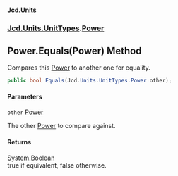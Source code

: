 #### [Jcd.Units](index.md 'index')
### [Jcd.Units.UnitTypes](Jcd.Units.UnitTypes.md 'Jcd.Units.UnitTypes').[Power](Jcd.Units.UnitTypes.Power.md 'Jcd.Units.UnitTypes.Power')

## Power.Equals(Power) Method

Compares this [Power](Jcd.Units.UnitTypes.Power.md 'Jcd.Units.UnitTypes.Power') to another one for equality.

```csharp
public bool Equals(Jcd.Units.UnitTypes.Power other);
```
#### Parameters

<a name='Jcd.Units.UnitTypes.Power.Equals(Jcd.Units.UnitTypes.Power).other'></a>

`other` [Power](Jcd.Units.UnitTypes.Power.md 'Jcd.Units.UnitTypes.Power')

The other [Power](Jcd.Units.UnitTypes.Power.md 'Jcd.Units.UnitTypes.Power') to compare against.

#### Returns
[System.Boolean](https://docs.microsoft.com/en-us/dotnet/api/System.Boolean 'System.Boolean')  
true if equivalent, false otherwise.